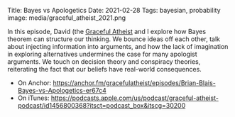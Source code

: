 Title: Bayes vs Apologetics
Date: 2021-02-28
Tags: bayesian, probability
image: media/graceful_atheist_2021.png



In this episode, David (the [Graceful Atheist](https://gracefulatheist.com) and I explore how Bayes theorem can structure our thinking.  We bounce ideas off each other, talk about injecting information into arguments, and how the lack of imagination in exploring alternatives undermines the case for many apologist arguments.  We touch on decision theory and conspiracy theories, reiterating the fact that our beliefs have real-world consequences.  


* On Anchor: https://anchor.fm/gracefulatheist/episodes/Brian-Blais-Bayes-vs-Apologetics-er67c4
* On iTunes: https://podcasts.apple.com/us/podcast/graceful-atheist-podcast/id1456800368?itsct=podcast_box&itscg=30200

